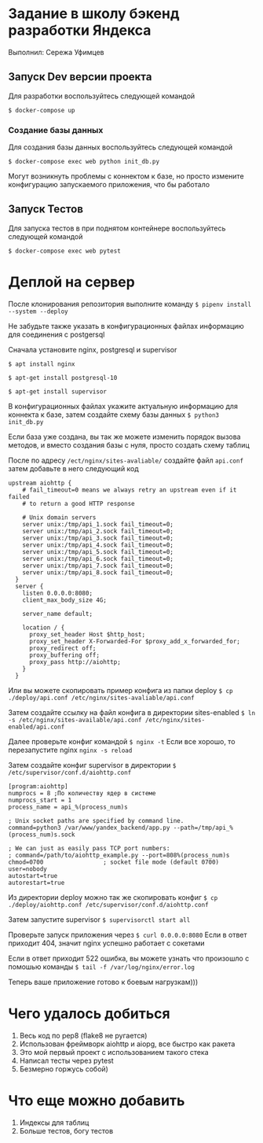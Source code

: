 # Задание в школу бэкенд разработки Яндекса

Выполнил: Сережа Уфимцев

## Запуск Dev версии проекта

Для разработки воспользуйтесь следующей командой

```$ docker-compose up```

### Создание базы данных
Для создания базы данных воспользуйтесь следующей командой

```$ docker-compose exec web python init_db.py```

Могут возникнуть проблемы с коннектом к базе, но просто измените конфигурацию запускаемого приложения, что бы работало


## Запуск Тестов
Для запуска тестов в при поднятом контейнере воспользуйтесь следующей командой

```$ docker-compose exec web pytest```

# Деплой на сервер
После клонирования репозитория выполните команду `$ pipenv install --system --deploy`

Не забудьте также указать в конфигурационных файлах информацию для соединения с postgersql

Сначала установите nginx, postgresql и supervisor

`$ apt install nginx`

`$ apt-get install postgresql-10`

`$ apt-get install supervisor`

В конфигурационных файлах укажите актуальную информацию для коннекта к базе, затем создайте схему базы данных `$ python3 init_db.py`

Если база уже создана, вы так же можете изменить порядок вызова методов, и вместо создания базы с нуля, просто создать схему таблиц

После по адресу `/ect/nginx/sites-avaliable/`
создайте файл `api.conf` затем добавьте в него следующий код

``` 
upstream aiohttp {
    # fail_timeout=0 means we always retry an upstream even if it failed
    # to return a good HTTP response

    # Unix domain servers
    server unix:/tmp/api_1.sock fail_timeout=0;
    server unix:/tmp/api_2.sock fail_timeout=0;
    server unix:/tmp/api_3.sock fail_timeout=0;
    server unix:/tmp/api_4.sock fail_timeout=0;
    server unix:/tmp/api_5.sock fail_timeout=0;
    server unix:/tmp/api_6.sock fail_timeout=0;
    server unix:/tmp/api_7.sock fail_timeout=0;
    server unix:/tmp/api_8.sock fail_timeout=0;
  }
  server {
    listen 0.0.0.0:8080;
    client_max_body_size 4G;

    server_name default;

    location / {
      proxy_set_header Host $http_host;
      proxy_set_header X-Forwarded-For $proxy_add_x_forwarded_for;
      proxy_redirect off;
      proxy_buffering off;
      proxy_pass http://aiohttp;
    }
  }
```
Или вы можете скопировать пример конфига из папки deploy `$ cp ./deploy/api.conf /etc/nginx/sites-avaliable/api.conf`
 
Затем создайте ссылку на файл конфига в директории sites-enabled `$ ln -s /etc/nginx/sites-available/api.conf /etc/nginx/sites-enabled/api.conf`

Далее проверьте конфиг командой `$ nginx -t` Если все хорошо, то перезапустите nginx `nginx -s reload`

Затем создайте конфиг supervisor в директории `$ /etc/supervisor/conf.d/aiohttp.conf`
```
[program:aiohttp]
numprocs = 8 ;По количеству ядер в системе
numprocs_start = 1
process_name = api_%(process_num)s

; Unix socket paths are specified by command line.
command=python3 /var/www/yandex_backend/app.py --path=/tmp/api_%(process_num)s.sock

; We can just as easily pass TCP port numbers:
; command=/path/to/aiohttp_example.py --port=808%(process_num)s
chmod=0700                 ; socket file mode (default 0700)
user=nobody
autostart=true
autorestart=true
``` 
Из директории deploy можно так же скопировать конфиг `$ cp ./deploy/aiohttp.conf /etc/supervisor/conf.d/aiohttp.conf`

Затем запустите supervisor `$ supervisorctl start all`

Проверьте запуск приложения через `$ curl 0.0.0.0:8080` Если в ответ приходит 404, значит nginx успешно работает с сокетами

Если в ответ приходит 522 ошибка, вы можете узнать что произошло с помошью команды `$ tail -f /var/log/nginx/error.log` 

Теперь ваше приложение готово к боевым нагрузкам)))

# Чего удалось добиться
1) Весь код по pep8 (flake8 не ругается)
2) Использован фреймворк aiohttp и aiopg, все быстро как ракета
3) Это мой первый проект с использованием такого стека
4) Написал тесты через pytest
5) Безмерно горжусь собой)

# Что еще можно добавить
1) Индексы для таблиц
2) Больше тестов, богу тестов